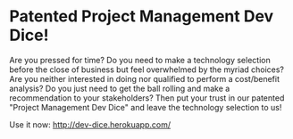 # Patented Project Management Dev Dice!

Are you pressed for time? Do you need to make a technology selection before the
close of business but feel overwhelmed by the myriad choices? Are you neither
interested in doing nor qualified to perform a cost/benefit analysis? Do you
just need to get the ball rolling and make a recommendation to your
stakeholders? Then put your trust in our patented "Project Management Dev Dice"
and leave the technology selection to us!

Use it now: <http://dev-dice.herokuapp.com/>
